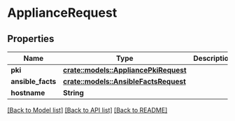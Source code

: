 # ApplianceRequest

## Properties

Name | Type | Description | Notes
------------ | ------------- | ------------- | -------------
**pki** | [**crate::models::AppliancePkiRequest**](AppliancePKIRequest.md) |  | 
**ansible_facts** | [**crate::models::AnsibleFactsRequest**](AnsibleFactsRequest.md) |  | 
**hostname** | **String** |  | 

[[Back to Model list]](../README.md#documentation-for-models) [[Back to API list]](../README.md#documentation-for-api-endpoints) [[Back to README]](../README.md)


